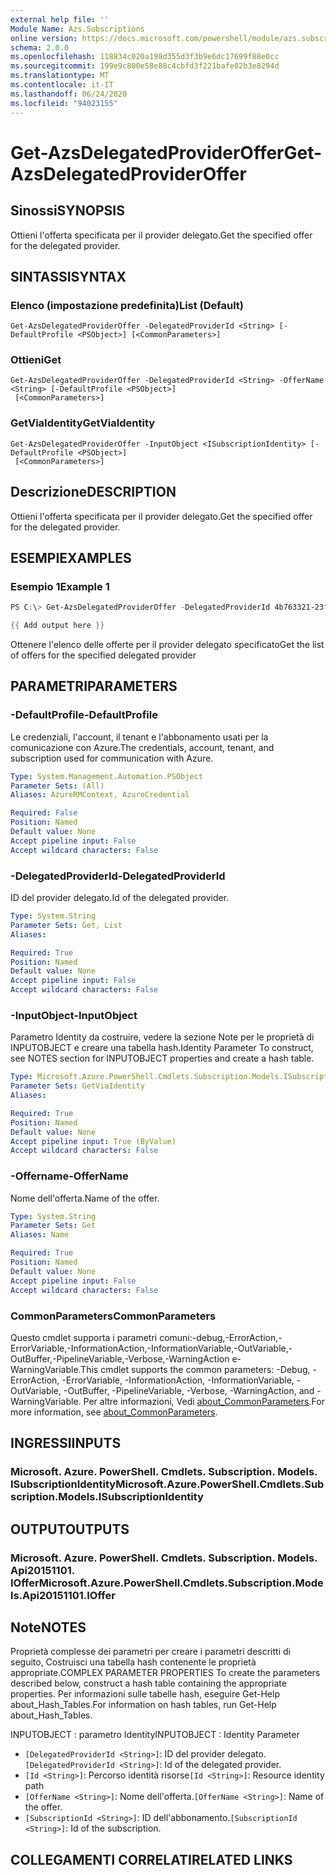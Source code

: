 ```yaml
---
external help file: ''
Module Name: Azs.Subscriptions
online version: https://docs.microsoft.com/powershell/module/azs.subscriptions/get-azsdelegatedprovideroffer
schema: 2.0.0
ms.openlocfilehash: 118834c020a198d355d3f3b9e6dc17699f88e0cc
ms.sourcegitcommit: 199e9c800e58e88c4cbfd3f221bafe02b3e8294d
ms.translationtype: MT
ms.contentlocale: it-IT
ms.lasthandoff: 06/24/2020
ms.locfileid: "94023155"
---
```

# <span data-ttu-id="b98f4-101">Get-AzsDelegatedProviderOffer</span><span class="sxs-lookup"><span data-stu-id="b98f4-101">Get-AzsDelegatedProviderOffer</span></span>

## <span data-ttu-id="b98f4-102">Sinossi</span><span class="sxs-lookup"><span data-stu-id="b98f4-102">SYNOPSIS</span></span>
<span data-ttu-id="b98f4-103">Ottieni l'offerta specificata per il provider delegato.</span><span class="sxs-lookup"><span data-stu-id="b98f4-103">Get the specified offer for the delegated provider.</span></span>

## <span data-ttu-id="b98f4-104">SINTASSI</span><span class="sxs-lookup"><span data-stu-id="b98f4-104">SYNTAX</span></span>

### <span data-ttu-id="b98f4-105">Elenco (impostazione predefinita)</span><span class="sxs-lookup"><span data-stu-id="b98f4-105">List (Default)</span></span>
```
Get-AzsDelegatedProviderOffer -DelegatedProviderId <String> [-DefaultProfile <PSObject>] [<CommonParameters>]
```

### <span data-ttu-id="b98f4-106">Ottieni</span><span class="sxs-lookup"><span data-stu-id="b98f4-106">Get</span></span>
```
Get-AzsDelegatedProviderOffer -DelegatedProviderId <String> -OfferName <String> [-DefaultProfile <PSObject>]
 [<CommonParameters>]
```

### <span data-ttu-id="b98f4-107">GetViaIdentity</span><span class="sxs-lookup"><span data-stu-id="b98f4-107">GetViaIdentity</span></span>
```
Get-AzsDelegatedProviderOffer -InputObject <ISubscriptionIdentity> [-DefaultProfile <PSObject>]
 [<CommonParameters>]
```

## <span data-ttu-id="b98f4-108">Descrizione</span><span class="sxs-lookup"><span data-stu-id="b98f4-108">DESCRIPTION</span></span>
<span data-ttu-id="b98f4-109">Ottieni l'offerta specificata per il provider delegato.</span><span class="sxs-lookup"><span data-stu-id="b98f4-109">Get the specified offer for the delegated provider.</span></span>

## <span data-ttu-id="b98f4-110">ESEMPI</span><span class="sxs-lookup"><span data-stu-id="b98f4-110">EXAMPLES</span></span>

### <span data-ttu-id="b98f4-111">Esempio 1</span><span class="sxs-lookup"><span data-stu-id="b98f4-111">Example 1</span></span>
```powershell
PS C:\> Get-AzsDelegatedProviderOffer -DelegatedProviderId 4b763321-23f5-4a45-a44d-9ccfdd705a3d

{{ Add output here }}
```

<span data-ttu-id="b98f4-112">Ottenere l'elenco delle offerte per il provider delegato specificato</span><span class="sxs-lookup"><span data-stu-id="b98f4-112">Get the list of offers for the specified delegated provider</span></span>

## <span data-ttu-id="b98f4-113">PARAMETRI</span><span class="sxs-lookup"><span data-stu-id="b98f4-113">PARAMETERS</span></span>

### <span data-ttu-id="b98f4-114">-DefaultProfile</span><span class="sxs-lookup"><span data-stu-id="b98f4-114">-DefaultProfile</span></span>
<span data-ttu-id="b98f4-115">Le credenziali, l'account, il tenant e l'abbonamento usati per la comunicazione con Azure.</span><span class="sxs-lookup"><span data-stu-id="b98f4-115">The credentials, account, tenant, and subscription used for communication with Azure.</span></span>

```yaml
Type: System.Management.Automation.PSObject
Parameter Sets: (All)
Aliases: AzureRMContext, AzureCredential

Required: False
Position: Named
Default value: None
Accept pipeline input: False
Accept wildcard characters: False

```

### <span data-ttu-id="b98f4-116">-DelegatedProviderId</span><span class="sxs-lookup"><span data-stu-id="b98f4-116">-DelegatedProviderId</span></span>
<span data-ttu-id="b98f4-117">ID del provider delegato.</span><span class="sxs-lookup"><span data-stu-id="b98f4-117">Id of the delegated provider.</span></span>

```yaml
Type: System.String
Parameter Sets: Get, List
Aliases:

Required: True
Position: Named
Default value: None
Accept pipeline input: False
Accept wildcard characters: False

```

### <span data-ttu-id="b98f4-118">-InputObject</span><span class="sxs-lookup"><span data-stu-id="b98f4-118">-InputObject</span></span>
<span data-ttu-id="b98f4-119">Parametro Identity da costruire, vedere la sezione Note per le proprietà di INPUTOBJECT e creare una tabella hash.</span><span class="sxs-lookup"><span data-stu-id="b98f4-119">Identity Parameter To construct, see NOTES section for INPUTOBJECT properties and create a hash table.</span></span>

```yaml
Type: Microsoft.Azure.PowerShell.Cmdlets.Subscription.Models.ISubscriptionIdentity
Parameter Sets: GetViaIdentity
Aliases:

Required: True
Position: Named
Default value: None
Accept pipeline input: True (ByValue)
Accept wildcard characters: False

```

### <span data-ttu-id="b98f4-120">-Offername</span><span class="sxs-lookup"><span data-stu-id="b98f4-120">-OfferName</span></span>
<span data-ttu-id="b98f4-121">Nome dell'offerta.</span><span class="sxs-lookup"><span data-stu-id="b98f4-121">Name of the offer.</span></span>

```yaml
Type: System.String
Parameter Sets: Get
Aliases: Name

Required: True
Position: Named
Default value: None
Accept pipeline input: False
Accept wildcard characters: False

```

### <span data-ttu-id="b98f4-122">CommonParameters</span><span class="sxs-lookup"><span data-stu-id="b98f4-122">CommonParameters</span></span>
<span data-ttu-id="b98f4-123">Questo cmdlet supporta i parametri comuni:-debug,-ErrorAction,-ErrorVariable,-InformationAction,-InformationVariable,-OutVariable,-OutBuffer,-PipelineVariable,-Verbose,-WarningAction e-WarningVariable.</span><span class="sxs-lookup"><span data-stu-id="b98f4-123">This cmdlet supports the common parameters: -Debug, -ErrorAction, -ErrorVariable, -InformationAction, -InformationVariable, -OutVariable, -OutBuffer, -PipelineVariable, -Verbose, -WarningAction, and -WarningVariable.</span></span> <span data-ttu-id="b98f4-124">Per altre informazioni, Vedi [about_CommonParameters](http://go.microsoft.com/fwlink/?LinkID=113216).</span><span class="sxs-lookup"><span data-stu-id="b98f4-124">For more information, see [about_CommonParameters](http://go.microsoft.com/fwlink/?LinkID=113216).</span></span>

## <span data-ttu-id="b98f4-125">INGRESSI</span><span class="sxs-lookup"><span data-stu-id="b98f4-125">INPUTS</span></span>

### <span data-ttu-id="b98f4-126">Microsoft. Azure. PowerShell. Cmdlets. Subscription. Models. ISubscriptionIdentity</span><span class="sxs-lookup"><span data-stu-id="b98f4-126">Microsoft.Azure.PowerShell.Cmdlets.Subscription.Models.ISubscriptionIdentity</span></span>

## <span data-ttu-id="b98f4-127">OUTPUT</span><span class="sxs-lookup"><span data-stu-id="b98f4-127">OUTPUTS</span></span>

### <span data-ttu-id="b98f4-128">Microsoft. Azure. PowerShell. Cmdlets. Subscription. Models. Api20151101. IOffer</span><span class="sxs-lookup"><span data-stu-id="b98f4-128">Microsoft.Azure.PowerShell.Cmdlets.Subscription.Models.Api20151101.IOffer</span></span>



## <span data-ttu-id="b98f4-129">Note</span><span class="sxs-lookup"><span data-stu-id="b98f4-129">NOTES</span></span>

<span data-ttu-id="b98f4-130">Proprietà complesse dei parametri per creare i parametri descritti di seguito, Costruisci una tabella hash contenente le proprietà appropriate.</span><span class="sxs-lookup"><span data-stu-id="b98f4-130">COMPLEX PARAMETER PROPERTIES To create the parameters described below, construct a hash table containing the appropriate properties.</span></span> <span data-ttu-id="b98f4-131">Per informazioni sulle tabelle hash, eseguire Get-Help about_Hash_Tables.</span><span class="sxs-lookup"><span data-stu-id="b98f4-131">For information on hash tables, run Get-Help about_Hash_Tables.</span></span>

<span data-ttu-id="b98f4-132">INPUTOBJECT <ISubscriptionIdentity> : parametro Identity</span><span class="sxs-lookup"><span data-stu-id="b98f4-132">INPUTOBJECT <ISubscriptionIdentity>: Identity Parameter</span></span>
  - <span data-ttu-id="b98f4-133">`[DelegatedProviderId <String>]`: ID del provider delegato.</span><span class="sxs-lookup"><span data-stu-id="b98f4-133">`[DelegatedProviderId <String>]`: Id of the delegated provider.</span></span>
  - <span data-ttu-id="b98f4-134">`[Id <String>]`: Percorso identità risorse</span><span class="sxs-lookup"><span data-stu-id="b98f4-134">`[Id <String>]`: Resource identity path</span></span>
  - <span data-ttu-id="b98f4-135">`[OfferName <String>]`: Nome dell'offerta.</span><span class="sxs-lookup"><span data-stu-id="b98f4-135">`[OfferName <String>]`: Name of the offer.</span></span>
  - <span data-ttu-id="b98f4-136">`[SubscriptionId <String>]`: ID dell'abbonamento.</span><span class="sxs-lookup"><span data-stu-id="b98f4-136">`[SubscriptionId <String>]`: Id of the subscription.</span></span>

## <span data-ttu-id="b98f4-137">COLLEGAMENTI CORRELATI</span><span class="sxs-lookup"><span data-stu-id="b98f4-137">RELATED LINKS</span></span>

